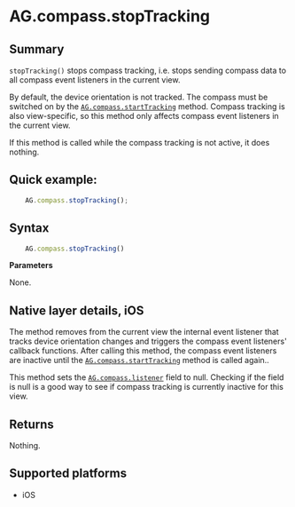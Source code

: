 # AG.compass.stopTracking

## Summary

`stopTracking()` stops compass tracking, i.e. stops sending compass data to all compass event listeners in the current view.

By default, the device orientation is not tracked. The compass must be switched on by the [`AG.compass.startTracking`](startTracking.md) method. Compass tracking is also view-specific, so this method only affects compass event listeners in the current view.

If this method is called while the compass tracking is not active, it does nothing.

## Quick example:

```javascript
	AG.compass.stopTracking();
```

## Syntax

```javascript
	AG.compass.stopTracking()
```

**Parameters**

None.

## Native layer details, iOS

The method removes from the current view the internal event listener that tracks device orientation changes and triggers the compass event listeners' callback functions. After calling this method, the compass event listeners are inactive until the [`AG.compass.startTracking`](startTracking.md) method is called again..

This method sets the [`AG.compass.listener`](listener.md) field to null. Checking if the field is null is a good way to see if compass tracking is currently inactive for this view.

## Returns 

Nothing.

## Supported platforms
* iOS